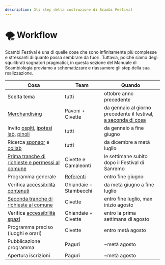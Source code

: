 ```yaml
---
description: Gli step della costruzione di Scambi Festival
---
```


# 🌪 Workflow

Scambi Festival è una di quelle cose che sono infinitamente più complesse e stressanti di quanto possa sembrare da fuori. Tuttavia, poiché siamo degli squilibrati sognatori pragmatici, in questa sezione del Manuale di Scambiologia proviamo a schematizzare e riassumere gli step della sua realizzazione.

| Cosa                                                                                            | Team                            | Quando                                                                                  |
| ----------------------------------------------------------------------------------------------- | ------------------------------- | --------------------------------------------------------------------------------------- |
| Scelta tema                                                                                     | tutti                           | ottobre anno precedente                                                                 |
| [Merchandising](merchandising/)                                                                 | Pavoni + Civette                | da gennaio al giorno precedente il festival, [a seconda di cosa](merchandising/#timing) |
| Invito [ospiti](relazioni/), [ipotesi lab](format/lab.md), [pinoli](format/pinoli.md)           | tutti                           | da gennaio a fine giugno                                                                |
| Ricerca [sponsor](palanche/sponsor.md) e [collab](relazioni/)                                   | tutti                           | da dicembre a metà luglio                                                               |
| [Prima tranche di richieste e permessi al comune](relazioni/comune-di-sanremo.md#prima-tranche) | Civette e Camaleonti            | le settimane subito dopo il Festival di Sanremo                                         |
| Programma generale                                                                              | [Referenti](staff/referente.md) | entro fine giugno                                                                       |
| Verifica [accessibilità contenuti](Accessibilita.md#contenuti)                                  | Ghiandaie + Stambecchi          | da metà giugno a fine luglio                                                            |
| [Seconda tranche di richieste al comune](relazioni/comune-di-sanremo.md#seconda-tranche)        | Civette                         | entro fine luglio, max inizio agosto                                                    |
| Verifica [accessibilità spazi](Accessibilita.md#spazi)                                          | Ghiandaie + Civette             | entro la prima settimana di agosto                                                      |
| Programma preciso (luoghi e orari)                                                              | Civette                         | entro metà agosto                                                                       |
| Pubblicazione programma                                                                         | Paguri                          | \~metà agosto                                                                           |
| Apertura iscrizioni                                                                             | Paguri                          | \~metà agosto                                                                           |
